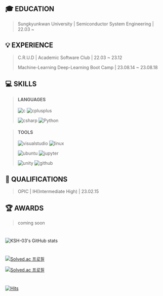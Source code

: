 ## 🎓 EDUCATION
> Sungkyunkwan University | Semiconductor System Engineering | 22.03 ~

## 💡 EXPERIENCE
> C.R.U.D | Academic Software Club | 22.03 ~ 23.12
> 
> Machine-Learning Deep-Learning Boot Camp | 23.08.14 ~ 23.08.18

## 💻 SKILLS
> #### LANGUAGES
>
> <img alt="c" src ="https://img.shields.io/badge/c-A8B9CC.svg?&style=for-the-badge&logo=c&logoColor=white"/> <img alt="cplusplus" src ="https://img.shields.io/badge/cplusplus-00599C.svg?&style=for-the-badge&logo=cplusplus&logoColor=white"/>
>
> <img alt="csharp" src ="https://img.shields.io/badge/csharp-512BD4.svg?&style=for-the-badge&logo=csharp&logoColor=white"/> <img alt="Python" src ="https://img.shields.io/badge/Python-3776AB.svg?&style=for-the-badge&logo=Python&logoColor=white"/>

> #### TOOLS
>
> <img alt="visualstudio" src ="https://img.shields.io/badge/visualstudio-5C2D91.svg?&style=for-the-badge&logo=visualstudio&logoColor=white"/> <img alt="linux" src ="https://img.shields.io/badge/linux-FCC624.svg?&style=for-the-badge&logo=linux&logoColor=white"/>
>
> <img alt="ubuntu" src ="https://img.shields.io/badge/ubuntu-E95420.svg?&style=for-the-badge&logo=ubuntu&logoColor=white"/> <img alt="jupyter" src ="https://img.shields.io/badge/jupyter-F37626.svg?&style=for-the-badge&logo=jupyter&logoColor=white"/>
>
> <img alt="unity" src ="https://img.shields.io/badge/unity-000000.svg?&style=for-the-badge&logo=unity&logoColor=white"/> <img alt="github" src ="https://img.shields.io/badge/github-181717.svg?&style=for-the-badge&logo=github&logoColor=white"/>

## 🪪 QUALIFICATIONS
> OPIC | IH(Intermediate High) | 23.02.15

## 🏆 AWARDS
> coming soon

#
![KSH-03's GitHub stats](https://github-readme-stats.vercel.app/api?username=KSH-03&include_all_commits=true&show_icons=true&theme=radical&count_private=ture)

#
[![Solved.ac
프로필](http://mazassumnida.wtf/api/v2/generate_badge?boj=kimhyeon03)](https://solved.ac/kimhyeon03)

[![Solved.ac
프로필](http://mazassumnida.wtf/api/mini/generate_badge?boj=kimhyeon03)](https://solved.ac/kimhyeon03)


# 
[![Hits](https://hits.seeyoufarm.com/api/count/incr/badge.svg?url=https%3A%2F%2Fgithub.com%2FKSH-03&count_bg=%237B77CD&title_bg=%23555555&icon=opsgenie.svg&icon_color=%23E7E7E7&title=Visits&edge_flat=false)](https://hits.seeyoufarm.com)

<!---
- How to write in Markdown form?
https://gist.github.com/ihoneymon/652be052a0727ad59601

- How to make a badge?
<img alt="Python" src ="https://img.shields.io/badge/기술명-원하는색상코드.svg?&style=for-the-badge&logo=로고명&logoColor=로고색상"/>

- How to get badge info?
https://simpleicons.org

- How to use imoji?
press 'win'+'.'
--->
<!---
KSH-03/KSH-03 is a ✨ special ✨ repository because its `README.md` (this file) appears on your GitHub profile.
You can click the Preview link to take a look at your changes.
--->
